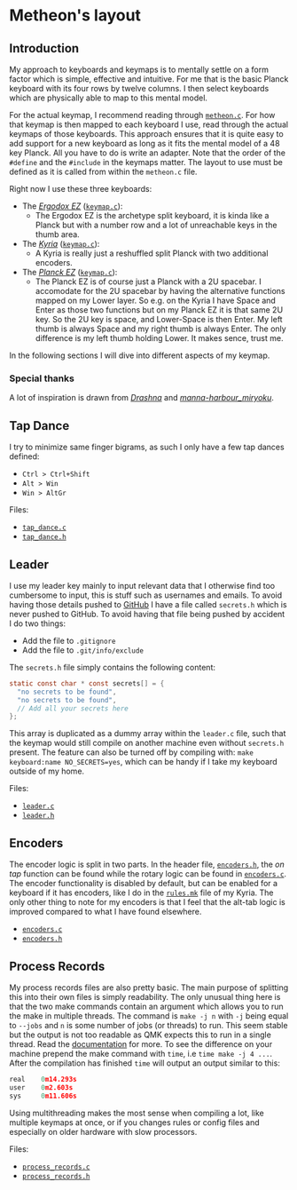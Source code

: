 # Metheon's layout

## Introduction

My approach to keyboards and keymaps is to mentally settle on a form factor which is simple, effective and intuitive. For me that is the basic Planck keyboard with its four rows by twelve columns. I then select keyboards which are physically able to map to this mental model.

For the actual keymap, I recommend reading through [`metheon.c`](metheon.c). For how that keymap is then mapped to each keyboard I use, read through the actual keymaps of those keyboards.
This approach ensures that it is quite easy to add support for a new keyboard as long as it fits the mental model of a 48 key Planck. All you have to do is write an adapter. Note that the order of the `#define` and the `#include` in the keymaps matter. The layout to use must be defined as it is called from within the `metheon.c` file.

Right now I use these three keyboards:

* The [*Ergodox EZ*](https://ergodox-ez.com/) ([`keymap.c`](../../keyboards/ergodox_ez/keymaps/metheon/keymap.c)):
  * The Ergodox EZ is the archetype split keyboard, it is kinda like a Planck but with a number row and a lot of unreachable keys in the thumb area.
* The [*Kyria*](https://blog.splitkb.com/blog/introducing-the-kyria) ([`keymap.c`](../../keyboards/kyria/keymaps/metheon/keymap.c)):
  * A Kyria is really just a reshuffled split Planck with two additional encoders.
* The [*Planck EZ*](https://ergodox-ez.com/pages/planck) ([`keymap.c`](../../keyboards/planck/keymaps/metheon/keymap.c)):
  * The Planck EZ is of course just a Planck with a 2U spacebar. I accomodate for the 2U spacebar by having the alternative functions mapped on my Lower layer. So e.g. on the Kyria I have Space and Enter as those two functions but on my Planck EZ it is that same 2U key. So the 2U key is space, and Lower-Space is then Enter. My left thumb is always Space and my right thumb is always Enter. The only difference is my left thumb holding Lower. It makes sence, trust me.

In the following sections I will dive into different aspects of my keymap.

### Special thanks

A lot of inspiration is drawn from [*Drashna*](https://github.com/qmk/qmk_firmware/tree/master/users/drashna) and [*manna-harbour_miryoku*](https://github.com/qmk/qmk_firmware/tree/master/users/manna-harbour_miryoku).

## Tap Dance

I try to minimize same finger bigrams, as such I only have a few tap dances defined:

* `Ctrl > Ctrl+Shift`
* `Alt > Win`
* `Win > AltGr`

Files:

* [`tap_dance.c`](tap_dance.c)
* [`tap_dance.h`](tap_dance.h)

## Leader

I use my leader key mainly to input relevant data that I otherwise find too cumbersome to input, this is stuff such as usernames and emails. To avoid having those details pushed to [GitHub](https://github.com/) I have a file called `secrets.h` which is never pushed to GitHub. To avoid having that file being pushed by accident I do two things:

* Add the file to `.gitignore`
* Add the file to `.git/info/exclude`

The `secrets.h` file simply contains the following content:

```c
static const char * const secrets[] = {
  "no secrets to be found",
  "no secrets to be found",
  // Add all your secrets here
};
```

This array is duplicated as a dummy array within the `leader.c` file, such that the keymap would still compile on another machine even without `secrets.h` present. The feature can also be turned off by compiling with: `make keyboard:name NO_SECRETS=yes`, which can be handy if I take my keyboard outside of my home.

Files:

* [`leader.c`](leader.c)
* [`leader.h`](leader.h)

## Encoders

The encoder logic is split in two parts. In the header file, [`encoders.h`](encoders.h), the _on tap_ function can be found while the rotary logic can be found in [`encoders.c`](encoders.c). The encoder functionality is disabled by default, but can be enabled for a keyboard if it has encoders, like I do in the [`rules.mk`](../../keyboards/kyria/keymaps/metheon/rules.mk) file of my Kyria. The only other thing to note for my encoders is that I feel that the alt-tab logic is improved compared to what I have found elsewhere.

* [`encoders.c`](encoders.c)
* [`encoders.h`](encoders.h)

## Process Records

My process records files are also pretty basic. The main purpose of splitting this into their own files is simply readability. The only unusual thing here is that the two make commands contain an argument which allows you to run the make in multiple threads. The command is `make -j n` with `-j` being equal to `--jobs` and `n` is some number of jobs (or threads) to run. This seem stable but the output is not too readable as QMK expects this to run in a single thread. Read the [documentation](https://www.gnu.org/software/make/manual/html_node/Parallel.html) for more. To see the difference on your machine prepend the make command with `time`, i.e `time make -j 4 ...`. After the compilation has finished `time` will output an output similar to this:

```c
real    0m14.293s
user    0m2.603s
sys     0m11.606s
```

Using multithreading makes the most sense when compiling a lot, like multiple keymaps at once, or if you changes rules or config files and especially on older hardware with slow processors.

Files:

* [`process_records.c`](process_records.c)
* [`process_records.h`](process_records.h)
